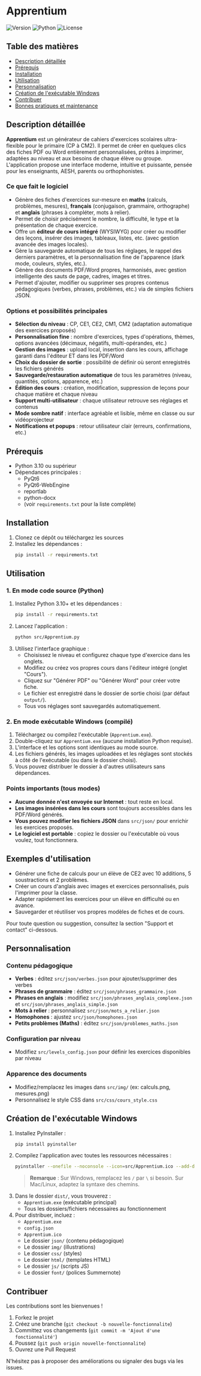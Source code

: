 # Apprentium

![Version](https://img.shields.io/badge/version-0.25.7a-blue.svg)
![Python](https://img.shields.io/badge/Python-3.10+-green.svg)
![License](https://img.shields.io/badge/license-MIT-yellow.svg)

## Table des matières
- [Description détaillée](#description-détaillée)
- [Prérequis](#prérequis)
- [Installation](#installation)
- [Utilisation](#utilisation)
- [Personnalisation](#personnalisation)
- [Création de l'exécutable Windows](#création-de-lexécutable-windows)
- [Contribuer](#contribuer)
- [Bonnes pratiques et maintenance](#bonnes-pratiques-et-maintenance)

## Description détaillée

**Apprentium** est un générateur de cahiers d'exercices scolaires ultra-flexible pour le primaire (CP à CM2). Il permet de créer en quelques clics des fiches PDF ou Word entièrement personnalisées, prêtes à imprimer, adaptées au niveau et aux besoins de chaque élève ou groupe. L'application propose une interface moderne, intuitive et puissante, pensée pour les enseignants, AESH, parents ou orthophonistes.

### Ce que fait le logiciel
- Génère des fiches d'exercices sur-mesure en **maths** (calculs, problèmes, mesures), **français** (conjugaison, grammaire, orthographe) et **anglais** (phrases à compléter, mots à relier).
- Permet de choisir précisément le nombre, la difficulté, le type et la présentation de chaque exercice.
- Offre un **éditeur de cours intégré** (WYSIWYG) pour créer ou modifier des leçons, insérer des images, tableaux, listes, etc. (avec gestion avancée des images locales).
- Gère la sauvegarde automatique de tous les réglages, le rappel des derniers paramètres, et la personnalisation fine de l'apparence (dark mode, couleurs, styles, etc.).
- Génère des documents PDF/Word propres, harmonisés, avec gestion intelligente des sauts de page, cadres, images et titres.
- Permet d'ajouter, modifier ou supprimer ses propres contenus pédagogiques (verbes, phrases, problèmes, etc.) via de simples fichiers JSON.

### Options et possibilités principales
- **Sélection du niveau** : CP, CE1, CE2, CM1, CM2 (adaptation automatique des exercices proposés)
- **Personnalisation fine** : nombre d'exercices, types d'opérations, thèmes, options avancées (décimaux, négatifs, multi-opérandes, etc.)
- **Gestion des images** : upload local, insertion dans les cours, affichage garanti dans l'éditeur ET dans les PDF/Word
- **Choix du dossier de sortie** : possibilité de définir où seront enregistrés les fichiers générés
- **Sauvegarde/restauration automatique** de tous les paramètres (niveau, quantités, options, apparence, etc.)
- **Édition des cours** : création, modification, suppression de leçons pour chaque matière et chaque niveau
- **Support multi-utilisateur** : chaque utilisateur retrouve ses réglages et contenus
- **Mode sombre natif** : interface agréable et lisible, même en classe ou sur vidéoprojecteur
- **Notifications et popups** : retour utilisateur clair (erreurs, confirmations, etc.)

## Prérequis
- Python 3.10 ou supérieur
- Dépendances principales :
  - PyQt6
  - PyQt6-WebEngine
  - reportlab
  - python-docx
  - (voir `requirements.txt` pour la liste complète)

## Installation
1. Clonez ce dépôt ou téléchargez les sources
2. Installez les dépendances :
   ```bash
   pip install -r requirements.txt
   ```

## Utilisation

### 1. En mode code source (Python)

1. Installez Python 3.10+ et les dépendances :
   ```bash
   pip install -r requirements.txt
   ```
2. Lancez l'application :
   ```bash
   python src/Apprentium.py
   ```
3. Utilisez l'interface graphique :
   - Choisissez le niveau et configurez chaque type d'exercice dans les onglets.
   - Modifiez ou créez vos propres cours dans l'éditeur intégré (onglet "Cours").
   - Cliquez sur "Générer PDF" ou "Générer Word" pour créer votre fiche.
   - Le fichier est enregistré dans le dossier de sortie choisi (par défaut `output/`).
   - Tous vos réglages sont sauvegardés automatiquement.

### 2. En mode exécutable Windows (compilé)

1. Téléchargez ou compilez l'exécutable (`Apprentium.exe`).
2. Double-cliquez sur `Apprentium.exe` (aucune installation Python requise).
3. L'interface et les options sont identiques au mode source.
4. Les fichiers générés, les images uploadées et les réglages sont stockés à côté de l'exécutable (ou dans le dossier choisi).
5. Vous pouvez distribuer le dossier à d'autres utilisateurs sans dépendances.

### Points importants (tous modes)
- **Aucune donnée n'est envoyée sur Internet** : tout reste en local.
- **Les images insérées dans les cours** sont toujours accessibles dans les PDF/Word générés.
- **Vous pouvez modifier les fichiers JSON** dans `src/json/` pour enrichir les exercices proposés.
- **Le logiciel est portable** : copiez le dossier ou l'exécutable où vous voulez, tout fonctionnera.

## Exemples d'utilisation

- Générer une fiche de calculs pour un élève de CE2 avec 10 additions, 5 soustractions et 2 problèmes.
- Créer un cours d'anglais avec images et exercices personnalisés, puis l'imprimer pour la classe.
- Adapter rapidement les exercices pour un élève en difficulté ou en avance.
- Sauvegarder et réutiliser vos propres modèles de fiches et de cours.

Pour toute question ou suggestion, consultez la section "Support et contact" ci-dessous.

## Personnalisation

### Contenu pédagogique
- **Verbes** : éditez `src/json/verbes.json` pour ajouter/supprimer des verbes
- **Phrases de grammaire** : éditez `src/json/phrases_grammaire.json`
- **Phrases en anglais** : modifiez `src/json/phrases_anglais_complexe.json` et `src/json/phrases_anglais_simple.json`
- **Mots à relier** : personnalisez `src/json/mots_a_relier.json`
- **Homophones** : ajustez `src/json/homophones.json`
- **Petits problèmes (Maths)** : éditez `src/json/problemes_maths.json`

### Configuration par niveau
- Modifiez `src/levels_config.json` pour définir les exercices disponibles par niveau

### Apparence des documents
- Modifiez/remplacez les images dans `src/img/` (ex: calculs.png, mesures.png)
- Personnalisez le style CSS dans `src/css/cours_style.css`

## Création de l'exécutable Windows

1. Installez PyInstaller :
   ```bash
   pip install pyinstaller
   ```
2. Compilez l'application avec toutes les ressources nécessaires :
   ```bash
   pyinstaller --onefile --noconsole --icon=src/Apprentium.ico --add-data "src/json;json" --add-data "src/img;img" --add-data "src/css;css" --add-data "src/html;html" --add-data "src/js;js" --add-data "src/font;font" --add-data "src/Apprentium.ico;." --add-data "src/config.json;." src/Apprentium.py
   ```
   > **Remarque** : Sur Windows, remplacez les `/` par `\` si besoin. Sur Mac/Linux, adaptez la syntaxe des chemins.
3. Dans le dossier `dist/`, vous trouverez :
   - `Apprentium.exe` (exécutable principal)
   - Tous les dossiers/fichiers nécessaires au fonctionnement
4. Pour distribuer, incluez :
   - `Apprentium.exe`
   - `config.json`
   - `Apprentium.ico`
   - Le dossier `json/` (contenu pédagogique)
   - Le dossier `img/` (illustrations)
   - Le dossier `css/` (styles)
   - Le dossier `html/` (templates HTML)
   - Le dossier `js/` (scripts JS)
   - Le dossier `font/` (polices Summernote)

## Contribuer

Les contributions sont les bienvenues !

1. Forkez le projet
2. Créez une branche (`git checkout -b nouvelle-fonctionnalite`)
3. Committez vos changements (`git commit -m 'Ajout d'une fonctionnalité'`)
4. Poussez (`git push origin nouvelle-fonctionnalite`)
5. Ouvrez une Pull Request

N'hésitez pas à proposer des améliorations ou signaler des bugs via les issues.

